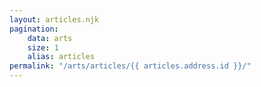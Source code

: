 ```yaml
---
layout: articles.njk
pagination:
    data: arts
    size: 1
    alias: articles
permalink: "/arts/articles/{{ articles.address.id }}/"
---
```

